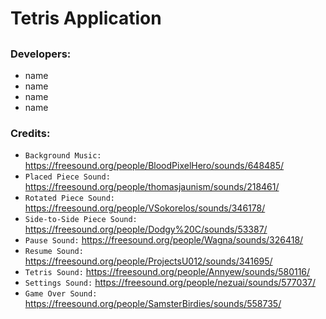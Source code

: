 # Tetris Application

##


### Developers:
* name
* name
* name
* name

### Credits:
* `Background Music:` https://freesound.org/people/BloodPixelHero/sounds/648485/
* `Placed Piece Sound:` https://freesound.org/people/thomasjaunism/sounds/218461/
* `Rotated Piece Sound:` https://freesound.org/people/VSokorelos/sounds/346178/
* `Side-to-Side Piece Sound:` https://freesound.org/people/Dodgy%20C/sounds/53387/
* `Pause Sound:` https://freesound.org/people/Wagna/sounds/326418/
* `Resume Sound:` https://freesound.org/people/ProjectsU012/sounds/341695/
* `Tetris Sound:` https://freesound.org/people/Annyew/sounds/580116/
* `Settings Sound:` https://freesound.org/people/nezuai/sounds/577037/ 
* `Game Over Sound:` https://freesound.org/people/SamsterBirdies/sounds/558735/